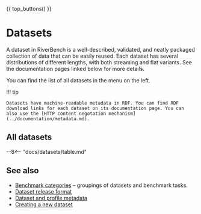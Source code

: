 {{ top_buttons() }}

# Datasets

A dataset in RiverBench is a well-described, validated, and neatly packaged collection of data that can be easily reused. Each dataset has several distributions of different lengths, with both streaming and flat variants. See the documentation pages linked below for more details.

You can find the list of all datasets in the menu on the left.

!!! tip

    Datasets have machine-readable metadata in RDF. You can find RDF download links for each dataset on its documentation page. You can also use the [HTTP content negotation mechanism](../documentation/metadata.md).

## All datasets

--8<-- "docs/datasets/table.md"

## See also

* [Benchmark categories](../categories/index.md) – groupings of datasets and benchmark tasks.
* [Dataset release format](../documentation/dataset-release-format.md)
* [Dataset and profile metadata](../documentation/metadata.md)
* [Creating a new dataset](../documentation/creating-new-dataset.md)
